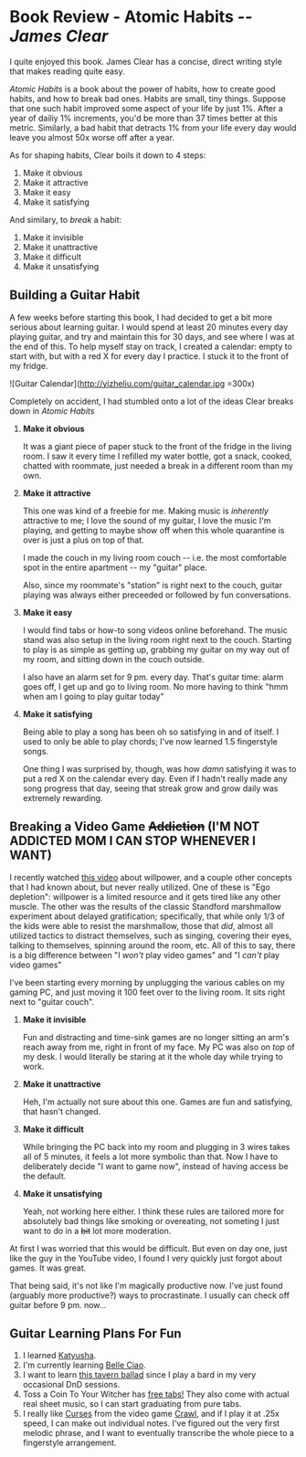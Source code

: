 # Book Review - Atomic Habits *-- James Clear*

I quite enjoyed this book. James Clear has a concise, direct writing style that makes reading quite easy. 

_Atomic Habits_ is a book about the power of habits, how to create good habits, and how to break bad ones. Habits are small, tiny things. Suppose that one such habit improved some aspect of your life by just 1%. After a year of dailiy 1% increments, you'd be more than 37 times better at this metric. Similarly, a bad habit that detracts 1% from your life every day would leave you almost 50x worse off after a year.


As for shaping habits, Clear boils it down to 4 steps:

1. Make it obvious
2. Make it attractive
3. Make it easy
4. Make it satisfying

And similary, to _break_ a habit:

1. Make it invisible
2. Make it unattractive
3. Make it difficult
4. Make it unsatisfying


## Building a Guitar Habit
A few weeks before starting this book, I had decided to get a bit more serious about learning guitar. I would spend at least 20 minutes every day playing guitar, and try and maintain this for 30 days, and see where I was at the end of this. To help myself stay on track, I created a calendar: empty to start with, but with a red X for every day I practice. I stuck it to the front of my fridge.

![Guitar Calendar](http://yizheliu.com/guitar_calendar.jpg =300x)

Completely on accident, I had stumbled onto a lot of the ideas Clear breaks down in _Atomic Habits_

1. **Make it obvious**

    It was a giant piece of paper stuck to the front of the fridge in the living room. I saw it every time I refilled my water bottle, got a snack, cooked, chatted with roommate, just needed a break in a different room than my own.

2. **Make it attractive**

    This one was kind of a freebie for me. Making music is _inherently_ attractive to me; I love the sound of my guitar, I love the music I'm playing, and getting to maybe show off when this whole quarantine is over is just a plus on top of that.

    I made the couch in my living room couch -- i.e. the most comfortable spot in the entire apartment -- my "guitar" place. 

    Also, since my roommate's "station" is right next to the couch, guitar playing was always either preceeded or followed by fun conversations.

3. **Make it easy**

    I would find tabs or how-to song videos online beforehand. The music stand was also setup in the living room right next to the couch. Starting to play is as simple as getting up, grabbing my guitar on my way out of my room, and sitting down in the couch outside.

    I also have an alarm set for 9 pm. every day. That's guitar time: alarm goes off, I get up and go to living room. No more having to think "hmm when am I going to play guitar today"

4. **Make it satisfying**

    Being able to play a song has been oh so satisfying in and of itself. I used to only be able to play chords; I've now learned 1.5 fingerstyle songs.

    One thing I was surprised by, though, was how _damn_ satisfying it was to put a red X on the calendar every day. Even if I hadn't really made any song progress that day, seeing that streak grow and grow daily was extremely rewarding.


## Breaking a Video Game ~~Addiction~~ (I'M NOT ADDICTED MOM I CAN STOP WHENEVER I WANT)

I recently watched [this video](https://www.youtube.com/watch?v=k2Wcu6aGyz8) about willpower, and a couple other concepts that I had known about, but never really utilized. One of these is "Ego depletion": willpower is a limited resource and it gets tired like any other muscle. The other was the results of the classic Standford marshmallow experiment about delayed gratification; specifically, that while only 1/3 of the kids were able to resist the marshmallow, those that _did_, almost all utilized tactics to distract themselves, such as singing, covering their eyes, talking to themselves, spinning around the room, etc. All of this to say, there is a big difference between "I _won't_ play video games" and "I _can't_ play video games"

I've been starting every morning by unplugging the various cables on my gaming PC, and just moving it 100 feet over to the living room. It sits right next to "guitar couch".

1. **Make it invisible**

    Fun and distracting and time-sink games are no longer sitting an arm's reach away from me, right in front of my face. My PC was also on _top_ of my desk. I would literally be staring at it the whole day while trying to work. 

2. **Make it unattractive**

    Heh, I'm actually not sure about this one. Games are fun and satisfying, that hasn't changed.

3. **Make it difficult**

    While bringing the PC back into my room and plugging in 3 wires takes all of 5 minutes, it feels a lot more symbolic than that. Now I have to deliberately decide "I want to game now", instead of having access be the default.

4. **Make it unsatisfying**

    Yeah, not working here either. I think these rules are tailored more for absolutely bad things like smoking or overeating, not someting I just want to do in a ~~bit~~ lot more moderation.

At first I was worried that this would be difficult. But even on day one, just like the guy in the YouTube video, I found I very quickly just forgot about games. It was great.

That being said, it's not like I'm magically productive now. I've just found (arguably more productive?) ways to procrastinate. I usually can check off guitar before 9 pm. now...


## Guitar Learning Plans For Fun

1. I learned [Katyusha](https://www.youtube.com/watch?v=niO9mfiF-oo).
2. I'm currently learning [Belle Ciao](https://www.youtube.com/watch?v=h3MkODlWvYA).
3. I want to learn [this tavern ballad](https://www.youtube.com/watch?v=LVoUXyFPazQ) since I play a bard in my very occasional DnD sessions.
4. Toss a Coin To Your Witcher has [free tabs!](https://www.youtube.com/watch?v=MbG9MxiSzlY) They also come with actual real sheet music, so I can start graduating from pure tabs.
5. I really like [Curses](https://www.youtube.com/watch?v=1y6h-BMLDWI) from the video game [Crawl](https://store.steampowered.com/app/293780/Crawl/), and if I play it at .25x speed, I can make out individual notes. I've figured out the very first melodic phrase, and I want to eventually transcribe the whole piece to a fingerstyle arrangement.
